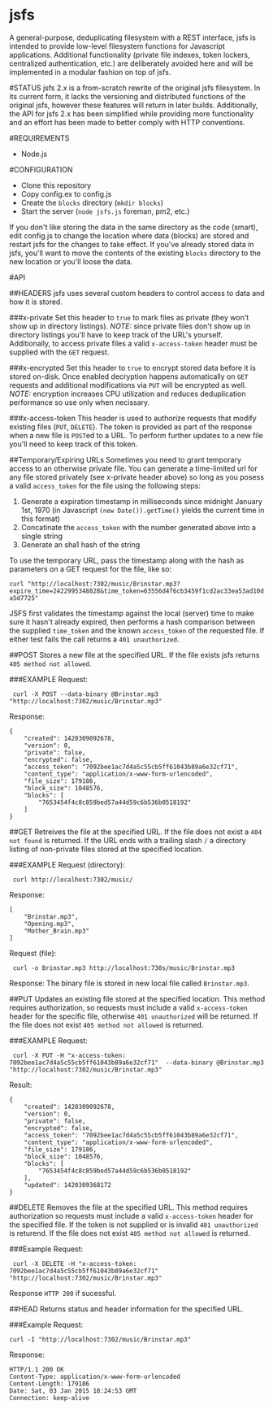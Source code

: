jsfs
====

A general-purpose, deduplicating filesystem with a REST interface, jsfs is intended to provide low-level filesystem functions for Javascript applications.  Additional functionality (private file indexes, token lockers, centralized authentication, etc.) are deliberately avoided here and will be implemented in a modular fashion on top of jsfs.

#STATUS
jsfs 2.x is a from-scratch rewrite of the original jsfs filesystem.  In its current form, it lacks the versioning and distributed functions of the original jsfs, however these features will return in later builds.  Additionally, the API for jsfs 2.x has been simplified while providing more functionality and an effort has been made to better comply with HTTP conventions.

#REQUIREMENTS
* Node.js

#CONFIGURATION
*  Clone this repository
*  Copy config.ex to config.js
*  Create the `blocks` directory (`mkdir blocks`)
*  Start the server (`node jsfs.js` foreman, pm2, etc.)

If you don't like storing the data in the same directory as the code (smart), edit config.js to change the location where data (blocks) are stored and restart jsfs for the changes to take effect. If you've already stored data in jsfs, you'll want to move the contents of the existing `blocks` directory to the new location or you'll loose the data.

#API

##HEADERS
jsfs uses several custom headers to control access to data and how it is stored.

###x-private
Set this header to `true` to mark files as private (they won't show up in directory listings).  *NOTE:* since private files don't show up in directory listings you'll have to keep track of the URL's yourself.  Additionally, to access private files a valid `x-access-token` header must be supplied with the `GET` request.

###x-encrypted
Set this header to `true` to encrypt stored data before it is stored on-disk.  Once enabled decryption happens automatically on `GET` requests and additional modifications via `PUT` will be encrypted as well. *NOTE:* encryption increases CPU utilization and reduces deduplication performance so use only when necissary.

###x-access-token
This header is used to authorize requests that modify existing files (`PUT`, `DELETE`).  The token is provided as part of the response when a new file is `POST`ed to a URL.  To perform further updates to a new file you'll need to keep track of this token.

##Temporary/Expiring URLs
Sometimes you need to grant temporary access to an otherwise private file.  You can generate a time-limited url for any file stored privately (see x-private header above) so long as you posess a valid `access_token` for the file using the following steps:

1.  Generate a expiration timestamp in milliseconds since midnight January 1st, 1970 (in Javascript `(new Date()).getTime()` yields the current time in this format)
2.  Concatinate the `access_token` with the number generated above into a single string
3.  Generate an sha1 hash of the string

To use the temporary URL, pass the timestamp along with the hash as parameters on a GET request for the file, like so:

`curl "http://localhost:7302/music/Brinstar.mp3?expire_time=2422995348828&time_token=63556d4f6cb3459f1cd2ac33ea53ad10da5d7725"`

JSFS first validates the timestamp against the local (server) time to make sure it hasn't already expired, then performs a hash comparison between the supplied `time_token` and the known `access_token` of the requested file.  If either test fails the call returns a `401 unauthorized`.


##POST
Stores a new file at the specified URL.  If the file exists jsfs returns `405 method not allowed`.

###EXAMPLE
Request:

     curl -X POST --data-binary @Brinstar.mp3 "http://localhost:7302/music/Brinstar.mp3"

Response:
````
{
    "created": 1420309092678,
    "version": 0,
    "private": false,
    "encrypted": false,
    "access_token": "7092bee1ac7d4a5c55cb5ff61043b89a6e32cf71",
    "content_type": "application/x-www-form-urlencoded",
    "file_size": 179186,
    "block_size": 1048576,
    "blocks": [
        "7653454f4c8c859bed57a44d59c6b536b0518192"
    ]
}
````

##GET
Retreives the file at the specified URL.  If the file does not exist a `404 not found` is returned.  If the URL ends with a trailing slash `/` a directory listing of non-private files stored at the specified location.

###EXAMPLE
Request (directory):

     curl http://localhost:7302/music/

Response:

````
[
    "Brinstar.mp3",
    "Opening.mp3",
    "Mother_Brain.mp3"
]
````

Request (file):

     curl -o Brinstar.mp3 http://localhost:730s/music/Brinstar.mp3

Response:
The binary file is stored in new local file called `Brinstar.mp3`.

##PUT
Updates an existing file stored at the specified location.  This method requires authorization, so requests must include a valid `x-access-token` header for the specific file, otherwise `401 unauthorized` will be returned.  If the file does not exist `405 method not allowed` is returned.

###EXAMPLE
Request:

     curl -X PUT -H "x-access-token: 7092bee1ac7d4a5c55cb5ff61043b89a6e32cf71"  --data-binary @Brinstar.mp3 "http://localhost:7302/music/Brinstar.mp3"

Result:
````
{
    "created": 1420309092678,
    "version": 0,
    "private": false,
    "encrypted": false,
    "access_token": "7092bee1ac7d4a5c55cb5ff61043b89a6e32cf71",
    "content_type": "application/x-www-form-urlencoded",
    "file_size": 179186,
    "block_size": 1048576,
    "blocks": [
        "7653454f4c8c859bed57a44d59c6b536b0518192"
    ],
    "updated": 1420309368172
}
````

##DELETE
Removes the file at the specified URL.  This method requires authorization so requests must include a valid `x-access-token` header for the specified file.  If the token is not supplied or is invalid `401 unauthorized` is returend.  If the file does not exist `405 method not allowed` is returned.

###Example
Request:

     curl -X DELETE -H "x-access-token: 7092bee1ac7d4a5c55cb5ff61043b89a6e32cf71" "http://localhost:7302/music/Brinstar.mp3"

Response
`HTTP 200` if sucessful.

##HEAD
Returns status and header information for the specified URL.

###Example
Request:

    curl -I "http://localhost:7302/music/Brinstar.mp3"

Response:
````
HTTP/1.1 200 OK
Content-Type: application/x-www-form-urlencoded
Content-Length: 179186
Date: Sat, 03 Jan 2015 18:24:53 GMT
Connection: keep-alive
````
